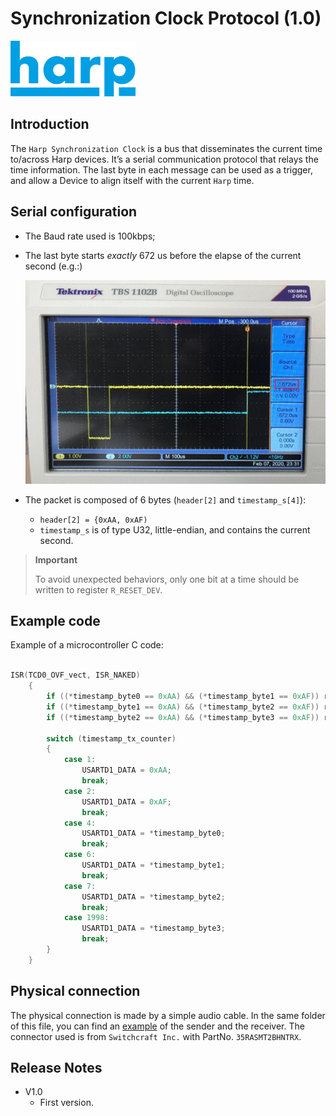 # Synchronization Clock Protocol (1.0)

<img src="./Logo/HarpLogoSmall.svg" width="200">

## Introduction
The `Harp Synchronization Clock` is a bus that disseminates the current time to/across Harp devices.
It’s a serial communication protocol that relays the time information. The last byte in each message can be used as a trigger, and allow a Device to align itself with the current `Harp` time.

## Serial configuration

* The Baud rate used is 100kbps;
* The last byte starts *exactly* 672 us before the elapse of the current second (e.g.:)

    !["SynchClockOscilloscope](./Assets/SynchClockOscilloscope.png)

* The packet is composed of 6 bytes (`header[2]` and `timestamp_s[4]`):
  - `header[2] = {0xAA, 0xAF)`
  - `timestamp_s` is of type U32, little-endian, and contains the current second.

> **Important**
>
> To avoid unexpected behaviors, only one bit at a time should be written to register `R_RESET_DEV`.
>

## Example code

Example of a microcontroller C code:

```C

ISR(TCD0_OVF_vect, ISR_NAKED)
    {
        if ((*timestamp_byte0 == 0xAA) && (*timestamp_byte1 == 0xAF)) reti();
        if ((*timestamp_byte1 == 0xAA) && (*timestamp_byte2 == 0xAF)) reti();
        if ((*timestamp_byte2 == 0xAA) && (*timestamp_byte3 == 0xAF)) reti();

        switch (timestamp_tx_counter)
        {
            case 1:
                USARTD1_DATA = 0xAA;
                break;
            case 2:
                USARTD1_DATA = 0xAF;
                break;
            case 4:
                USARTD1_DATA = *timestamp_byte0;
                break;
            case 6:
                USARTD1_DATA = *timestamp_byte1;
                break;
            case 7:
                USARTD1_DATA = *timestamp_byte2;
                break;
            case 1998:
                USARTD1_DATA = *timestamp_byte3;
                break;
        }
    }
```


## Physical connection

The physical connection is made by a simple audio cable. In the same folder of this file, you can find an [example](./synchronization%20clock%20-%20physical%20connectionsch.pdf) of the sender and the receiver.
The connector used is from `Switchcraft Inc.` with PartNo. `35RASMT2BHNTRX`.

## Release Notes

- V1.0
    * First version.
